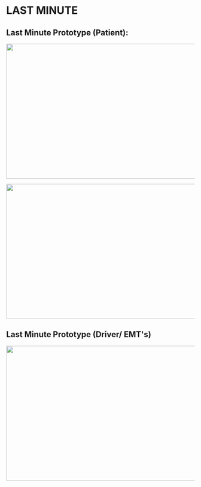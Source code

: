 # LAST MINUTE 

## Last Minute Prototype (Patient):

<p align="center">
  <img width="640" height="360" src="https://user-images.githubusercontent.com/95934322/209422248-12b237f3-0e45-47bf-b950-16585970454f.png">
</p>

<p align="center">
  <img width="640" height="360" src="https://user-images.githubusercontent.com/95934322/209422363-ee49b5e8-dd20-4db1-a87d-92a725362b77.png">
</p>


## Last Minute Prototype (Driver/ EMT's)

<p align="center">
  <img width="640" height="360" src="https://user-images.githubusercontent.com/95934322/209422610-1441577c-24ba-40c4-80c6-47fa1fdd98ae.png">
</p>

